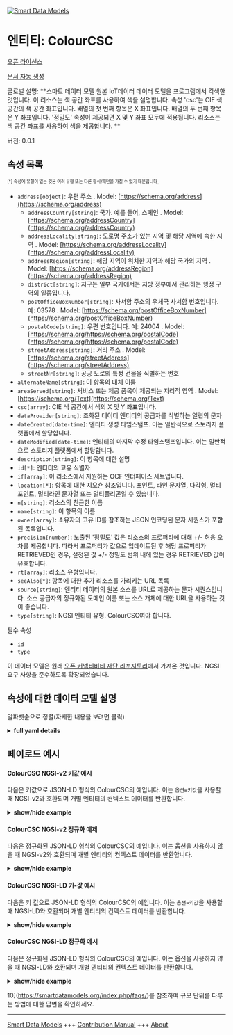 <!-- 10-Header -->  
[![Smart Data Models](https://smartdatamodels.org/wp-content/uploads/2022/01/SmartDataModels_logo.png "Logo")](https://smartdatamodels.org)  
엔티티: ColourCSC  
==============<!-- /10-Header -->  
<!-- 15-License -->  
[오픈 라이선스](https://github.com/smart-data-models//dataModel.OCF/blob/master/ColourCSC/LICENSE.md)  
[문서 자동 생성](https://docs.google.com/presentation/d/e/2PACX-1vTs-Ng5dIAwkg91oTTUdt8ua7woBXhPnwavZ0FxgR8BsAI_Ek3C5q97Nd94HS8KhP-r_quD4H0fgyt3/pub?start=false&loop=false&delayms=3000#slide=id.gb715ace035_0_60)  
<!-- /15-License -->  
<!-- 20-Description -->  
글로벌 설명: **스마트 데이터 모델 원본 IoT데이터 데이터 모델을 프로그램에서 각색한 것입니다. 이 리소스는 색 공간 좌표를 사용하여 색을 설명합니다. 속성 'csc'는 CIE 색 공간의 색 공간 좌표입니다.   배열의 첫 번째 항목은 X 좌표입니다.   배열의 두 번째 항목은 Y 좌표입니다.   '정밀도' 속성이 제공되면 X 및 Y 좌표 모두에 적용됩니다. 리소스는 색 공간 좌표를 사용하여 색을 제공합니다. **  
버전: 0.0.1  
<!-- /20-Description -->  
<!-- 30-PropertiesList -->  

## 속성 목록  

<sup><sub>[*] 속성에 유형이 없는 것은 여러 유형 또는 다른 형식/패턴을 가질 수 있기 때문입니다</sub></sup>.  
- `address[object]`: 우편 주소  . Model: [https://schema.org/address](https://schema.org/address)	- `addressCountry[string]`: 국가. 예를 들어, 스페인  . Model: [https://schema.org/addressCountry](https://schema.org/addressCountry)  
	- `addressLocality[string]`: 도로명 주소가 있는 지역 및 해당 지역에 속한 지역  . Model: [https://schema.org/addressLocality](https://schema.org/addressLocality)  
	- `addressRegion[string]`: 해당 지역이 위치한 지역과 해당 국가의 지역  . Model: [https://schema.org/addressRegion](https://schema.org/addressRegion)  
	- `district[string]`: 지구는 일부 국가에서는 지방 정부에서 관리하는 행정 구역의 일종입니다.    
	- `postOfficeBoxNumber[string]`: 사서함 주소의 우체국 사서함 번호입니다. 예: 03578  . Model: [https://schema.org/postOfficeBoxNumber](https://schema.org/postOfficeBoxNumber)  
	- `postalCode[string]`: 우편 번호입니다. 예: 24004  . Model: [https://schema.org/https://schema.org/postalCode](https://schema.org/https://schema.org/postalCode)  
	- `streetAddress[string]`: 거리 주소  . Model: [https://schema.org/streetAddress](https://schema.org/streetAddress)  
	- `streetNr[string]`: 공공 도로의 특정 건물을 식별하는 번호    
- `alternateName[string]`: 이 항목의 대체 이름  - `areaServed[string]`: 서비스 또는 제공 품목이 제공되는 지리적 영역  . Model: [https://schema.org/Text](https://schema.org/Text)- `csc[array]`: CIE 색 공간에서 색의 X 및 Y 좌표입니다.  - `dataProvider[string]`: 조화된 데이터 엔티티의 공급자를 식별하는 일련의 문자  - `dateCreated[date-time]`: 엔티티 생성 타임스탬프. 이는 일반적으로 스토리지 플랫폼에서 할당합니다.  - `dateModified[date-time]`: 엔티티의 마지막 수정 타임스탬프입니다. 이는 일반적으로 스토리지 플랫폼에서 할당합니다.  - `description[string]`: 이 항목에 대한 설명  - `id[*]`: 엔티티의 고유 식별자  - `if[array]`: 이 리소스에서 지원하는 OCF 인터페이스 세트입니다.  - `location[*]`: 항목에 대한 지오숀 참조입니다. 포인트, 라인 문자열, 다각형, 멀티포인트, 멀티라인 문자열 또는 멀티폴리곤일 수 있습니다.  - `n[string]`: 리소스의 친근한 이름  - `name[string]`: 이 항목의 이름  - `owner[array]`: 소유자의 고유 ID를 참조하는 JSON 인코딩된 문자 시퀀스가 포함된 목록입니다.  - `precision[number]`: 노출된 '정밀도' 값은 리소스의 프로퍼티에 대해 +/- 허용 오차를 제공합니다. 따라서 프로퍼티가 값으로 업데이트된 후 해당 프로퍼티가 RETRIEVED인 경우, 설정된 값 +/- 정밀도 범위 내에 있는 경우 RETRIEVED 값이 유효합니다.  - `rt[array]`: 리소스 유형입니다.  - `seeAlso[*]`: 항목에 대한 추가 리소스를 가리키는 URL 목록  - `source[string]`: 엔티티 데이터의 원본 소스를 URL로 제공하는 문자 시퀀스입니다. 소스 공급자의 정규화된 도메인 이름 또는 소스 개체에 대한 URL을 사용하는 것이 좋습니다.  - `type[string]`: NGSI 엔티티 유형. ColourCSC여야 합니다.  <!-- /30-PropertiesList -->  
<!-- 35-RequiredProperties -->  
필수 속성  
- `id`  - `type`  <!-- /35-RequiredProperties -->  
<!-- 40-RequiredProperties -->  
이 데이터 모델은 원래 [오픈 커넥티비티 재단 리포지토리](https://github.com/openconnectivityfoundation/IoTDataModels)에서 가져온 것입니다. NGSI 요구 사항을 준수하도록 확장되었습니다.  
<!-- /40-RequiredProperties -->  
<!-- 50-DataModelHeader -->  
## 속성에 대한 데이터 모델 설명  
알파벳순으로 정렬(자세한 내용을 보려면 클릭)  
<!-- /50-DataModelHeader -->  
<!-- 60-ModelYaml -->  
<details><summary><strong>full yaml details</strong></summary>    
```yaml  
ColourCSC:    
  description: 'Smart Data Models Program adaptation of the original IoTData data Models. This Resource describes the colour using colour space co-ordinates. The Property ''csc'' is the colour space coordinates in CIE colour space.   The first item in the array is the X coordinate.   The second item in the array is the Y coordinate.   If the Property ''precision'' is provided it applies to both the X and Y coordinates. The Resource provides the colour using colour space coordinates. '    
  properties:    
    address:    
      description: The mailing address    
      properties:    
        addressCountry:    
          description: 'The country. For example, Spain'    
          type: string    
          x-ngsi:    
            model: https://schema.org/addressCountry    
            type: Property    
        addressLocality:    
          description: 'The locality in which the street address is, and which is in the region'    
          type: string    
          x-ngsi:    
            model: https://schema.org/addressLocality    
            type: Property    
        addressRegion:    
          description: 'The region in which the locality is, and which is in the country'    
          type: string    
          x-ngsi:    
            model: https://schema.org/addressRegion    
            type: Property    
        district:    
          description: 'A district is a type of administrative division that, in some countries, is managed by the local government'    
          type: string    
          x-ngsi:    
            type: Property    
        postOfficeBoxNumber:    
          description: 'The post office box number for PO box addresses. For example, 03578'    
          type: string    
          x-ngsi:    
            model: https://schema.org/postOfficeBoxNumber    
            type: Property    
        postalCode:    
          description: 'The postal code. For example, 24004'    
          type: string    
          x-ngsi:    
            model: https://schema.org/https://schema.org/postalCode    
            type: Property    
        streetAddress:    
          description: The street address    
          type: string    
          x-ngsi:    
            model: https://schema.org/streetAddress    
            type: Property    
        streetNr:    
          description: Number identifying a specific property on a public street    
          type: string    
          x-ngsi:    
            type: Property    
      type: object    
      x-ngsi:    
        model: https://schema.org/address    
        type: Property    
    alternateName:    
      description: An alternative name for this item    
      type: string    
      x-ngsi:    
        type: Property    
    areaServed:    
      description: The geographic area where a service or offered item is provided    
      type: string    
      x-ngsi:    
        model: https://schema.org/Text    
        type: Property    
    csc:    
      description: The X and Y coordinates of the colour in CIE colour space.    
      items:    
        maximum: 1    
        minimum: 0    
        type: number    
      maxItems: 2    
      minItems: 2    
      type: array    
      x-ngsi:    
        type: Property    
    dataProvider:    
      description: A sequence of characters identifying the provider of the harmonised data entity    
      type: string    
      x-ngsi:    
        type: Property    
    dateCreated:    
      description: Entity creation timestamp. This will usually be allocated by the storage platform    
      format: date-time    
      type: string    
      x-ngsi:    
        type: Property    
    dateModified:    
      description: Timestamp of the last modification of the entity. This will usually be allocated by the storage platform    
      format: date-time    
      type: string    
      x-ngsi:    
        type: Property    
    description:    
      description: A description of this item    
      type: string    
      x-ngsi:    
        type: Property    
    id:    
      anyOf:    
        - description: Identifier format of any NGSI entity    
          maxLength: 256    
          minLength: 1    
          pattern: ^[\w\-\.\{\}\$\+\*\[\]`|~^@!,:\\]+$    
          type: string    
          x-ngsi:    
            type: Property    
        - description: Identifier format of any NGSI entity    
          format: uri    
          type: string    
          x-ngsi:    
            type: Property    
      description: Unique identifier of the entity    
      x-ngsi:    
        type: Property    
    if:    
      description: The OCF Interface set supported by this Resource.    
      items:    
        enum:    
          - oic.if.a    
          - oic.if.baseline    
        type: string    
      minItems: 2    
      readOnly: true    
      type: array    
      uniqueItems: true    
      x-ngsi:    
        type: Property    
    location:    
      description: 'Geojson reference to the item. It can be Point, LineString, Polygon, MultiPoint, MultiLineString or MultiPolygon'    
      oneOf:    
        - description: Geojson reference to the item. Point    
          properties:    
            bbox:    
              items:    
                type: number    
              minItems: 4    
              type: array    
            coordinates:    
              items:    
                type: number    
              minItems: 2    
              type: array    
            type:    
              enum:    
                - Point    
              type: string    
          required:    
            - type    
            - coordinates    
          title: GeoJSON Point    
          type: object    
          x-ngsi:    
            type: GeoProperty    
        - description: Geojson reference to the item. LineString    
          properties:    
            bbox:    
              items:    
                type: number    
              minItems: 4    
              type: array    
            coordinates:    
              items:    
                items:    
                  type: number    
                minItems: 2    
                type: array    
              minItems: 2    
              type: array    
            type:    
              enum:    
                - LineString    
              type: string    
          required:    
            - type    
            - coordinates    
          title: GeoJSON LineString    
          type: object    
          x-ngsi:    
            type: GeoProperty    
        - description: Geojson reference to the item. Polygon    
          properties:    
            bbox:    
              items:    
                type: number    
              minItems: 4    
              type: array    
            coordinates:    
              items:    
                items:    
                  items:    
                    type: number    
                  minItems: 2    
                  type: array    
                minItems: 4    
                type: array    
              type: array    
            type:    
              enum:    
                - Polygon    
              type: string    
          required:    
            - type    
            - coordinates    
          title: GeoJSON Polygon    
          type: object    
          x-ngsi:    
            type: GeoProperty    
        - description: Geojson reference to the item. MultiPoint    
          properties:    
            bbox:    
              items:    
                type: number    
              minItems: 4    
              type: array    
            coordinates:    
              items:    
                items:    
                  type: number    
                minItems: 2    
                type: array    
              type: array    
            type:    
              enum:    
                - MultiPoint    
              type: string    
          required:    
            - type    
            - coordinates    
          title: GeoJSON MultiPoint    
          type: object    
          x-ngsi:    
            type: GeoProperty    
        - description: Geojson reference to the item. MultiLineString    
          properties:    
            bbox:    
              items:    
                type: number    
              minItems: 4    
              type: array    
            coordinates:    
              items:    
                items:    
                  items:    
                    type: number    
                  minItems: 2    
                  type: array    
                minItems: 2    
                type: array    
              type: array    
            type:    
              enum:    
                - MultiLineString    
              type: string    
          required:    
            - type    
            - coordinates    
          title: GeoJSON MultiLineString    
          type: object    
          x-ngsi:    
            type: GeoProperty    
        - description: Geojson reference to the item. MultiLineString    
          properties:    
            bbox:    
              items:    
                type: number    
              minItems: 4    
              type: array    
            coordinates:    
              items:    
                items:    
                  items:    
                    items:    
                      type: number    
                    minItems: 2    
                    type: array    
                  minItems: 4    
                  type: array    
                type: array    
              type: array    
            type:    
              enum:    
                - MultiPolygon    
              type: string    
          required:    
            - type    
            - coordinates    
          title: GeoJSON MultiPolygon    
          type: object    
          x-ngsi:    
            type: GeoProperty    
      x-ngsi:    
        type: GeoProperty    
    n:    
      description: Friendly name of the Resource    
      maxLength: 64    
      readOnly: true    
      type: string    
      x-ngsi:    
        type: Property    
    name:    
      description: The name of this item    
      type: string    
      x-ngsi:    
        type: Property    
    owner:    
      description: A List containing a JSON encoded sequence of characters referencing the unique Ids of the owner(s)    
      items:    
        anyOf:    
          - description: Identifier format of any NGSI entity    
            maxLength: 256    
            minLength: 1    
            pattern: ^[\w\-\.\{\}\$\+\*\[\]`|~^@!,:\\]+$    
            type: string    
            x-ngsi:    
              type: Property    
          - description: Identifier format of any NGSI entity    
            format: uri    
            type: string    
            x-ngsi:    
              type: Property    
        description: Unique identifier of the entity    
        x-ngsi:    
          type: Property    
      type: array    
      x-ngsi:    
        type: Property    
    precision:    
      description: 'When exposed the value in ''precision'' provides a +/- tolerance against the Properties in the Resource. Thus if a Property is UPDATED to a value and that Property then RETRIEVED, the RETRIEVED value is valid if in the range of the set value +/- precision'    
      readOnly: true    
      type: number    
      x-ngsi:    
        type: Property    
    rt:    
      description: The Resource Type.    
      items:    
        enum:    
          - oic.r.colour.csc    
        maxLength: 64    
        type: string    
      minItems: 1    
      readOnly: true    
      type: array    
      uniqueItems: true    
      x-ngsi:    
        type: Property    
    seeAlso:    
      description: list of uri pointing to additional resources about the item    
      oneOf:    
        - items:    
            format: uri    
            type: string    
          minItems: 1    
          type: array    
        - format: uri    
          type: string    
      x-ngsi:    
        type: Property    
    source:    
      description: 'A sequence of characters giving the original source of the entity data as a URL. Recommended to be the fully qualified domain name of the source provider, or the URL to the source object'    
      type: string    
      x-ngsi:    
        type: Property    
    type:    
      description: NGSI entity type. It has to be ColourCSC    
      enum:    
        - ColourCSC    
      type: string    
      x-ngsi:    
        type: Property    
  required:    
    - id    
    - type    
  type: object    
  x-derived-from: https://github.com/OpenInterConnect/IoTDataModels/blob/master/ColourCSCResURI.swagger.json    
  x-disclaimer: 'Redistribution and use in source and binary forms, with or without modification, are permitted  provided that the license conditions are met. Copyleft (c) 2022 Contributors to Smart Data Models Program'    
  x-license-url: https://github.com/smart-data-models/dataModel.OCF/blob/master/ColourCSC/LICENSE.md    
  x-model-schema: https://smart-data-models.github.io/dataModel.IoTDataModels/ColourCSC/schema.json    
  x-model-tags: OCF    
  x-version: 0.0.1    
```  
</details>    
<!-- /60-ModelYaml -->  
<!-- 70-MiddleNotes -->  
<!-- /70-MiddleNotes -->  
<!-- 80-Examples -->  
## 페이로드 예시  
#### ColourCSC NGSI-v2 키값 예시  
다음은 키값으로 JSON-LD 형식의 ColourCSC의 예입니다. 이는 `옵션=키값`을 사용할 때 NGSI-v2와 호환되며 개별 엔티티의 컨텍스트 데이터를 반환합니다.  
<details><summary><strong>show/hide example</strong></summary>    
```json  
{  
    "id": "urn:ngsi-ld:ColourCSC:id:ZBCR:36913254",  
    "dateCreated": "1977-07-31T23:35:46Z",  
    "dateModified": "2021-02-10T09:29:37Z",  
    "source": "Under how many",  
    "name": "War none culture draw eight nation rise.",  
    "alternateName": "Method wear whatever example. Wear work science change n",  
    "description": "Life sense high consumer nearly keep wind. Can else down purpose. Good nature when after.",  
    "dataProvider": "Executive focus really. Simply wall worry call voice.",  
    "owner": [  
        "urn:ngsi-ld:ColourCSC:items:MXSJ:82773762",  
        "urn:ngsi-ld:ColourCSC:items:RQWT:27386818"  
    ],  
    "seeAlso": [  
        "urn:ngsi-ld:ColourCSC:items:KKHC:89261548"  
    ],  
    "location": {  
        "type": "Point",  
        "coordinates": [  
            -14.435297,  
            -92.521246  
        ]  
    },  
    "address": {  
        "streetAddress": "Reach down attorney six central consider among across. Yet per administration other community. Stay a here rate.",  
        "addressLocality": "Speech serious myself appear throughout those. Measure century food card. Southern no full range rate compare.",  
        "addressRegion": "Likely expert before tell apply within. Affect brother less minute eat ever hand. Leader hair example north each early. Decide prog",  
        "addressCountry": "Business plan determine sport work expect. Director fear subject here him way create.",  
        "postalCode": "Executive other debate investment yourself before. Then deal today study.",  
        "postOfficeBoxNumber": "Policy finish unit offer politics feeling during try. Whose southern every girl story sometimes same.",  
        "streetNr": "Control so economy energy movie happy. Station third gun ok bar local morning something. Structure bad safe example se",  
        "district": "Approach off plant. Describe good goal actually image near against child."  
    },  
    "areaServed": "Decade your act strong. Art factor fast employee.",  
    "rt": [  
        "oic.r.colour.csc"  
    ],  
    "csc": [  
        0.5,  
        0.3  
    ],  
    "n": "Hot support west young. Suc",  
    "precision": 18.2,  
    "if": [  
        "oic.if.a",  
        "oic.if.baseline"  
    ],  
    "type": "ColourCSC"  
}  
```  
</details>  
#### ColourCSC NGSI-v2 정규화 예제  
다음은 정규화된 JSON-LD 형식의 ColourCSC의 예입니다. 이는 옵션을 사용하지 않을 때 NGSI-v2와 호환되며 개별 엔티티의 컨텍스트 데이터를 반환합니다.  
<details><summary><strong>show/hide example</strong></summary>    
```json  
{  
    "id": "urn:ngsi-ld:ColourCSC:id:ZBCR:36913254",  
    "dateCreated": {  
        "type": "DateTime",  
        "value": "1977-07-31T23:35:46Z"  
    },  
    "dateModified": {  
        "type": "DateTime",  
        "value": "2021-02-10T09:29:37Z"  
    },  
    "source": {  
        "type": "Text",  
        "value": "Under how many"  
    },  
    "name": {  
        "type": "Text",  
        "value": "War none culture draw eight nation rise."  
    },  
    "alternateName": {  
        "type": "Text",  
        "value": "Method wear whatever example. Wear work science change n"  
    },  
    "description": {  
        "type": "Text",  
        "value": "Life sense high consumer nearly keep wind. Can else down purpose. Good nature when after."  
    },  
    "dataProvider": {  
        "type": "Text",  
        "value": "Executive focus really. Simply wall worry call voice."  
    },  
    "owner": {  
        "type": "StructuredValue",  
        "value": [  
            "urn:ngsi-ld:ColourCSC:items:MXSJ:82773762",  
            "urn:ngsi-ld:ColourCSC:items:RQWT:27386818"  
        ]  
    },  
    "seeAlso": {  
        "type": "StructuredValue",  
        "value": [  
            "urn:ngsi-ld:ColourCSC:items:KKHC:89261548"  
        ]  
    },  
    "location": {  
        "type": "geo:json",  
        "value": {  
            "type": "Point",  
            "coordinates": [  
                -14.435297,  
                -92.521246  
            ]  
        }  
    },  
    "address": {  
        "type": "StructuredValue",  
        "value": {  
            "streetAddress": "Reach down attorney six central consider among across. Yet per administration other community. Stay a here rate.",  
            "addressLocality": "Speech serious myself appear throughout those. Measure century food card. Southern no full range rate compare.",  
            "addressRegion": "Likely expert before tell apply within. Affect brother less minute eat ever hand. Leader hair example north each early. Decide prog",  
            "addressCountry": "Business plan determine sport work expect. Director fear subject here him way create.",  
            "postalCode": "Executive other debate investment yourself before. Then deal today study.",  
            "postOfficeBoxNumber": "Policy finish unit offer politics feeling during try. Whose southern every girl story sometimes same.",  
            "streetNr": "Control so economy energy movie happy. Station third gun ok bar local morning something. Structure bad safe example se",  
            "district": "Approach off plant. Describe good goal actually image near against child."  
        }  
    },  
    "areaServed": {  
        "type": "Text",  
        "value": "Decade your act strong. Art factor fast employee."  
    },  
    "rt": {  
        "type": "StructuredValue",  
        "value": [  
            "oic.r.colour.csc"  
        ]  
    },  
    "csc": {  
        "type": "StructuredValue",  
        "value": [  
            0.5,  
            0.3  
        ]  
    },  
    "n": {  
        "type": "Text",  
        "value": "Hot support west young. Suc"  
    },  
    "precision": {  
        "type": "Number",  
        "value": 18.2  
    },  
    "if": {  
        "type": "StructuredValue",  
        "value": [  
            "oic.if.a",  
            "oic.if.baseline"  
        ]  
    },  
    "type": "ColourCSC"  
}  
```  
</details>  
#### ColourCSC NGSI-LD 키-값 예시  
다음은 키 값으로 JSON-LD 형식의 ColourCSC의 예입니다. 이는 `옵션=키값`을 사용할 때 NGSI-LD와 호환되며 개별 엔티티의 컨텍스트 데이터를 반환합니다.  
<details><summary><strong>show/hide example</strong></summary>    
```json  
{  
    "id": "urn:ngsi-ld:ColourCSC:id:ZBCR:36913254",  
    "dateCreated": "1977-07-31T23:35:46Z",  
    "dateModified": "2021-02-10T09:29:37Z",  
    "source": "Under how many",  
    "name": "War none culture draw eight nation rise.",  
    "alternateName": "Method wear whatever example. Wear work science change n",  
    "description": "Life sense high consumer nearly keep wind. Can else down purpose. Good nature when after.",  
    "dataProvider": "Executive focus really. Simply wall worry call voice.",  
    "owner": [  
        "urn:ngsi-ld:ColourCSC:items:MXSJ:82773762",  
        "urn:ngsi-ld:ColourCSC:items:RQWT:27386818"  
    ],  
    "seeAlso": [  
        "urn:ngsi-ld:ColourCSC:items:KKHC:89261548"  
    ],  
    "location": {  
        "type": "Point",  
        "coordinates": [  
            -14.435297,  
            -92.521246  
        ]  
    },  
    "address": {  
        "streetAddress": "Reach down attorney six central consider among across. Yet per administration other community. Stay a here rate.",  
        "addressLocality": "Speech serious myself appear throughout those. Measure century food card. Southern no full range rate compare.",  
        "addressRegion": "Likely expert before tell apply within. Affect brother less minute eat ever hand. Leader hair example north each early. Decide prog",  
        "addressCountry": "Business plan determine sport work expect. Director fear subject here him way create.",  
        "postalCode": "Executive other debate investment yourself before. Then deal today study.",  
        "postOfficeBoxNumber": "Policy finish unit offer politics feeling during try. Whose southern every girl story sometimes same.",  
        "streetNr": "Control so economy energy movie happy. Station third gun ok bar local morning something. Structure bad safe example se",  
        "district": "Approach off plant. Describe good goal actually image near against child."  
    },  
    "areaServed": "Decade your act strong. Art factor fast employee.",  
    "rt": [  
        "oic.r.colour.csc"  
    ],  
    "csc": [  
        0.5,  
        0.3  
    ],  
    "n": "Hot support west young. Suc",  
    "precision": 18.2,  
    "if": [  
        "oic.if.a",  
        "oic.if.baseline"  
    ],  
    "type": "ColourCSC",  
    "@context": [  
        "https://smartdatamodels.org/context.jsonld"  
    ]  
}  
```  
</details>  
#### ColourCSC NGSI-LD 정규화 예시  
다음은 정규화된 JSON-LD 형식의 ColourCSC의 예입니다. 이는 옵션을 사용하지 않을 때 NGSI-LD와 호환되며 개별 엔티티의 컨텍스트 데이터를 반환합니다.  
<details><summary><strong>show/hide example</strong></summary>    
```json  
{  
    "id": "urn:ngsi-ld:ColourCSC:id:ZBCR:36913254",  
    "dateCreated": {  
        "type": "Property",  
        "value": {  
            "@type": "DateTime",  
            "@value": "1977-07-31T23:35:46Z"  
        }  
    },  
    "dateModified": {  
        "type": "Property",  
        "value": {  
            "@type": "DateTime",  
            "@value": "2021-02-10T09:29:37Z"  
        }  
    },  
    "source": {  
        "type": "Property",  
        "value": "Under how many"  
    },  
    "name": {  
        "type": "Property",  
        "value": "War none culture draw eight nation rise."  
    },  
    "alternateName": {  
        "type": "Property",  
        "value": "Method wear whatever example. Wear work science change n"  
    },  
    "description": {  
        "type": "Property",  
        "value": "Life sense high consumer nearly keep wind. Can else down purpose. Good nature when after."  
    },  
    "dataProvider": {  
        "type": "Property",  
        "value": "Executive focus really. Simply wall worry call voice."  
    },  
    "owner": {  
        "type": "Property",  
        "value": [  
            "urn:ngsi-ld:ColourCSC:items:MXSJ:82773762",  
            "urn:ngsi-ld:ColourCSC:items:RQWT:27386818"  
        ]  
    },  
    "seeAlso": {  
        "type": "Property",  
        "value": [  
            "urn:ngsi-ld:ColourCSC:items:KKHC:89261548"  
        ]  
    },  
    "location": {  
        "type": "GeoProperty",  
        "value": {  
            "type": "Point",  
            "coordinates": [  
                -14.435297,  
                -92.521246  
            ]  
        }  
    },  
    "address": {  
        "type": "Property",  
        "value": {  
            "streetAddress": "Reach down attorney six central consider among across. Yet per administration other community. Stay a here rate.",  
            "addressLocality": "Speech serious myself appear throughout those. Measure century food card. Southern no full range rate compare.",  
            "addressRegion": "Likely expert before tell apply within. Affect brother less minute eat ever hand. Leader hair example north each early. Decide prog",  
            "addressCountry": "Business plan determine sport work expect. Director fear subject here him way create.",  
            "postalCode": "Executive other debate investment yourself before. Then deal today study.",  
            "postOfficeBoxNumber": "Policy finish unit offer politics feeling during try. Whose southern every girl story sometimes same.",  
            "streetNr": "Control so economy energy movie happy. Station third gun ok bar local morning something. Structure bad safe example se",  
            "district": "Approach off plant. Describe good goal actually image near against child."  
        }  
    },  
    "areaServed": {  
        "type": "Property",  
        "value": "Decade your act strong. Art factor fast employee."  
    },  
    "rt": {  
        "type": "Property",  
        "value": [  
            "oic.r.colour.csc"  
        ]  
    },  
    "csc": {  
        "type": "Property",  
        "value": [  
            0.5,  
            0.3  
        ]  
    },  
    "n": {  
        "type": "Property",  
        "value": "Hot support west young. Suc"  
    },  
    "precision": {  
        "type": "Property",  
        "value": 18.2  
    },  
    "if": {  
        "type": "Property",  
        "value": [  
            "oic.if.a",  
            "oic.if.baseline"  
        ]  
    },  
    "type": "ColourCSC",  
    "@context": [  
        "https://smartdatamodels.org/context.jsonld"  
    ]  
}  
```  
</details><!-- /80-Examples -->  
<!-- 90-FooterNotes -->  
<!-- /90-FooterNotes -->  
<!-- 95-Units -->  
10](https://smartdatamodels.org/index.php/faqs/)를 참조하여 규모 단위를 다루는 방법에 대한 답변을 확인하세요.  
<!-- /95-Units -->  
<!-- 97-LastFooter -->  
---  
[Smart Data Models](https://smartdatamodels.org) +++ [Contribution Manual](https://bit.ly/contribution_manual) +++ [About](https://bit.ly/Introduction_SDM)<!-- /97-LastFooter -->  
